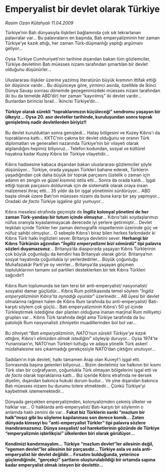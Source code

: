 # Emperyalist bir devlet olarak Türkiye

*Rasim Ozan Kütahyalı 11.04.2009*

<div class="taraf_structure_2col_1zq">
<div class="margen_n">



 <p>Türkiye’nin Batı dünyasıyla ilişkileri bağlamında çok sık tekrarlanan palavralar var... Bu palavraların en başında, Batı emperyalizminin her zaman Türkiye’ye kazık attığı, her zaman Türk-düşmanlığı yaptığı argümanı geliyor... <br/><br/>Oysa Türkiye Cumhuriyeti’nin tarihine dışarıdan bakan tüm gözlemciler, Türkiye devletinin Batı müesses nizamı tarafından şımartılan bir devlet olduğunu düşünürler... <br/><br/>Uluslararası ilişkiler üzerine yazılmış literatürün büyük kısmının ittifak ettiği bir düşünce vardır... Bu düşünceye göre, yirminci asırda, özellikle de İkinci Dünya Savaşı sonrası dönemde gezegenimizdeki müesses nizam tarafından (ki bu da temelde ABD’dir) her zaman “kayırılmış” iki devlet vardır... Bunlardan birincisi İsrail... İkincisi Türkiye’dir...<b> <br/><br/>Türkiye olarak sürekli “topraklarımızın küçüleceği” sendromu yaşayan bir ülkeyiz... Oysa 20. asır devletler tarihinde, kuruluşundan sonra toprak genişletmiş nadir devletlerden biriyiz!!</b> <br/><br/>Bu devlet kurulduktan sonra genişledi... Hatay bölgesini ve Kuzey Kıbrıs’ı da topraklarına kattı... KKTC’nin çakma bir devlet olduğunu ve oranın Türk diplomatları ve generalleri nazarında Türkiye’nin bir vilayeti olarak algılandığını hepimiz biliyoruz... Telefon kodundan, sosyal ve kültürel hayatına kadar Kuzey Kıbrıs bir Türkiye vilayetidir... <br/><br/>Kıbrıs hadisesine kabaca dışarıdan bakan uluslararası gözlemciler şöyle düşünüyor... Türkiye, orada yaşayan Türkleri bahane ederek, Türklerin yaşadığından çok daha büyük bir toprak parçasını (üstelik o zaman için adanın en zengin ve güzel kısmını) istila etti... Sonra da orada kaldı... İşgal ettiği toprak parçasını doldurmak için de sistematik olarak oraya insan malzemesi ihraç etti... 35 yıldır da bir işgal yönetimini sürdürüyor... ABD başta olmak üzere Batı’nın müesses nizamı da buna karşı bir şey yapmıyor... Oradaki <i>de facto</i> Türkiye işgaline göz yumuyor... <br/><br/>Kıbrıs meselesi etrafında geçmişte de <b>İngiliz kolonyal yönetimi de her zaman Türk-yandaşı bir tutum içinde olmuştur</b>... Kıbrıs’taki soydaşlarımızı nüfus oranıyla kıyaslanmayacak derecede iyi yerlere getirmiştir... Devlet teşkilatı içinde Türkler her zaman demografik nispetlerinin üzerinde güç ve nüfuz sahibi olmuştur... O sebeple Kıbrıs’ı biraz bilen herkes farkındadır ki Kıbrıs Türk halkı İngilizleri sever. Britanya devletini sever. <b>Herhangi bir Kıbrıs Türkünün ağzından “<i>İngiliz emperyalizmi bizi sömürdü</i>” tipi palavra sözleri duyamazsınız</b>... Britanya’da diasporada yaşayan Kıbrıs Türklerinin çok büyük çoğunluğu da kendini has Britanyalı olarak görür. Britanya’nın sosyal hayatında çoğunlukla iyi yerlerdedirler... Büyük çoğunluğu Muhafazakâr Parti’ye oy verirler... Britanya’da yaşayan göçmen topluluklarının tamamı sol partileri desteklerken bir tek Kıbrıs Türkleri sağcıdır!! <br/><br/>Kıbrıs Rum toplumunda ise tam tersi bir anti-emperyalist/ nasyonalist/ sosyalist damar güçlüdür... Kıbrıs Rum politikasında temel söylem “<i>İngiliz emperyalizminin Kıbrıs’ta oynadığı oyunlar</i>” üzerinedir... AB üyesi bir devlet olmalarına rağmen halen de Kıbrıs Rum tarafında bu anti-emperyalist/ Batı-karşıtı söylem çok güçlü... Batı emperyalizminin Kıbrıs’ı 50 yıl içinde Türkleştirmek istediğine dair planları olduğuna inanan marjinal Rum milliyetçi grupları var... Kıbrıs Türk tarafında değil ama Türkiye tarafında da bu patolojik Rum nasyonalisti zihniyetin muadillerinden bol bol var... <br/><br/>Bu zihniyet “<i>Batı emperyalizminin, NATO’nun sürekli Türkiye’ye kazık attığını, Kıbrıs’ı elimizden almak istediğini</i>”<i> </i>söyleyip duruyor... Oysa 1974’te Yunanistan’ın, NATO’nun Türkleri tuttuğu ve adaya yönelik Türk askerî müdahalesine ses çıkarmadığı gerekçesiyle NATO’dan çıktığını unutuyor... <br/><br/>Saddam’ın Irak devleti, halkı tamamen Arap olan Kuveyt’i işgal etti. Sonrasında başına gelenleri biliyoruz... Bizim devletimiz ise halkının bir kısmı Türk olan bir coğrafyanın, çoğunlukla Türk olmayan bölgelerini işgal etti ve <i>de facto</i> olarak topraklarına kattı... Biz içeride Kıbrıs etrafında ne dersek diyelim, dışarıdan bakınca hukuki durum budur... Ve yine dışarıdan bakınca Batı müesses nizamı bu durumu tolere etmektedir... Çünkü Türkiye’yi kaybetmek istememektedir... <br/><br/>Dünyada gerçekten emperyalizmden, kolonyalizmden çekmiş ülkeler ve halklar var... O halklarda anti-emperyalist/ Batı-karşıtı bir söylemin o anlamda haklı zemini de var...<b> Fakat biz Türklerin sanki “mazlum bir halk”mışız gibi bu söyleme kapılanması son derece komik... Zaten dünyada kimseyi bu “anti-emperyalist Türkler” tipi palavra sözlere inandıramazsınız. Dünya sosyalist/ sol hareketlerinin gözünde de Türkiye “emperyalizmin işbirlikçisi” ülkelerden biri olarak görülüyor... <br/><br/>Kendimizi kandırmayalım... Türkiye “mazlum devlet”ler ailesinin değil, “egemen devlet”ler ailesinin bir parçasıdır... Türkiye asla ve asla anti-emperyalist bir devlet değildir... Fırsatını bulduğunda, yeterince güçlendiğinde, “gerçekçi” şartların oluşturulabildiği bir ortamda sapına kadar emperyalist olmak isteyen bir devlettir...</b></p>
<br/>
<br/>
<br/>



<br/>


<div id="taraf_not">
</div>

</div>


</div>

